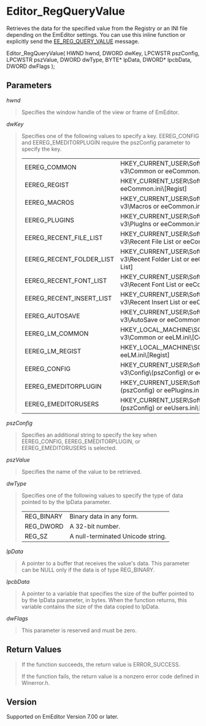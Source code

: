# Editor\_RegQueryValue

Retrieves the data for the specified value from the Registry or an INI file depending on the EmEditor settings. You can use this inline function or explicitly send the [EE\_REG\_QUERY\_VALUE](../message/ee_reg_query_value) message.

Editor\_RegQueryValue( HWND hwnd, DWORD dwKey, LPCWSTR pszConfig, LPCWSTR pszValue, DWORD dwType, BYTE\* lpData, DWORD\* lpcbData, DWORD dwFlags );

## Parameters

_hwnd_

> Specifies the window handle of the view or frame of EmEditor.

_dwKey_

> Specifies one of the following values to specify a key. EEREG\_CONFIG and EEREG\_EMEDITORPLUGIN require the pszConfig parameter to specify the key.
>
> |     |     |
> | --- | --- |
> | EEREG\_COMMON | HKEY\_CURRENT\_USER\\Software\\EmSoft\\EmEditor v3\\Common or eeCommon.ini\\\[Common\] |
> | EEREG\_REGIST | HKEY\_CURRENT\_USER\\Software\\EmSoft\\Regist or eeCommon.ini\\\[Regist\] |
> | EEREG\_MACROS | HKEY\_CURRENT\_USER\\Software\\EmSoft\\EmEditor v3\\Macros or eeCommon.ini\\\[Macros\] |
> | EEREG\_PLUGINS | HKEY\_CURRENT\_USER\\Software\\EmSoft\\EmEditor v3\\PlugIns or eeCommon.ini\\\[PlugIns\] |
> | EEREG\_RECENT\_FILE\_LIST | HKEY\_CURRENT\_USER\\Software\\EmSoft\\EmEditor v3\\Recent File List or eeCommon.ini\\\[Recent File List\] |
> | EEREG\_RECENT\_FOLDER\_LIST | HKEY\_CURRENT\_USER\\Software\\EmSoft\\EmEditor v3\\Recent Folder List or eeCommon.ini\\\[Recent Folder List\] |
> | EEREG\_RECENT\_FONT\_LIST | HKEY\_CURRENT\_USER\\Software\\EmSoft\\EmEditor v3\\Recent Font List or eeCommon.ini\\\[Recent Font List\] |
> | EEREG\_RECENT\_INSERT\_LIST | HKEY\_CURRENT\_USER\\Software\\EmSoft\\EmEditor v3\\Recent Insert List or eeCommon.ini\\\[Recent Insert List\] |
> | EEREG\_AUTOSAVE | HKEY\_CURRENT\_USER\\Software\\EmSoft\\EmEditor v3\\AutoSave or eeCommon.ini\\\[AutoSave\] |
> | EEREG\_LM\_COMMON | HKEY\_LOCAL\_MACHINE\\SOFTWARE\\EmSoft\\EmEditor v3\\Common or eeLM.ini\\\[Common\] |
> | EEREG\_LM\_REGIST | HKEY\_LOCAL\_MACHINE\\SOFTWARE\\EmSoft\\Regist or eeLM.ini\\\[Regist\] |
> | EEREG\_CONFIG | HKEY\_CURRENT\_USER\\Software\\EmSoft\\EmEditor v3\\Config\\(pszConfig) or eeConfig.ini\\\[(pszConfig)\] |
> | EEREG\_EMEDITORPLUGIN | HKEY\_CURRENT\_USER\\Software\\EmSoft\\EmEditorPlugIns\\(pszConfig) or eePlugins.ini\\\[(pszConfig)\] |
> | EEREG\_EMEDITORUSERS | HKEY\_CURRENT\_USER\\Software\\EmSoft\\EmEditorUsers\\(pszConfig) or eeUsers.ini\\\[(pszConfig)\] |

_pszConfig_

> Specifies an additional string to specify the key when EEREG\_CONFIG, EEREG\_EMEDITORPLUGIN, or EEREG\_EMEDITORUSERS is selected.

_pszValue_

> Specifies the name of the value to be retrieved.

_dwType_

> Specifies one of the following values to specify the type of data pointed to by the lpData parameter.
>
> |     |     |
> | --- | --- |
> | REG\_BINARY | Binary data in any form. |
> | REG\_DWORD | A 32-bit number. |
> | REG\_SZ | A null-terminated Unicode string. |

_lpData_

> A pointer to a buffer that receives the value's data. This parameter can be NULL only if the data is of type REG\_BINARY.

_lpcbData_

> A pointer to a variable that specifies the size of the buffer pointed to by the lpData parameter, in bytes. When the function returns, this variable contains the size of the data copied to lpData.

_dwFlags_

> This parameter is reserved and must be zero.

## Return Values

> If the function succeeds, the return value is ERROR\_SUCCESS.
>
> If the function fails, the return value is a nonzero error code defined in Winerror.h.

## Version

Supported on EmEditor Version 7.00 or later.
